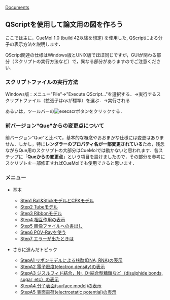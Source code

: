 [Documents](../../Documents)

## QScriptを使用して論文用の図を作ろう

ここでは主に，CueMol 1.0 (build 42以降を想定) を使用した, QScriptによる分子の表示方法を説明します．

QScript関連の仕様はWindows版とUNIX版でほぼ同じですが，GUIが関わる部分（スクリプトの実行方法など）で，異なる部分がありますのでご注意ください．

### スクリプトファイルの実行方法
Windows版
:   メニュー"File"->"Execute QScript..."を選択する．→実行するスクリプトファイル（拡張子はqsが標準）を選ぶ．→実行される<br />

あるいは，ツールバーの![execscr](../../assets/images/Documents/QScriptのチュートリアル/execscr.png)ボタンをクリックする．


### 前バージョン"Que"からの変更点について
前バージョン"Que"と比べて，基本的な概念やおおまかな仕様には変更はありません．しかし，特に**レンダラーのプロパティ名が一部変更されている**ため，残念ながらQue用のスクリプトの大部分はCueMolでは動かないと思われます．各ステップに「**Queからの変更点**」という項目を設けましたので，その部分を参考にスクリプトを一部修正すればCueMolでも使用できると思います．
### メニュー
* 基本
    * [Step1 Ball&StickモデルとCPKモデル](../../Documents/QScriptのチュートリアル/Step1)
    * [Step2 Tubeモデル](../../Documents/QScriptのチュートリアル/Step2)
    * [Step3 Ribbonモデル](../../Documents/QScriptのチュートリアル/Step3)
    * [Step4 相互作用の表示](../../Documents/QScriptのチュートリアル/Step4)
    * [Step5 画像ファイルへの書出し](../../Documents/QScriptのチュートリアル/Step5)
    * [Step6 POV-Rayを使う](../../Documents/QScriptのチュートリアル/Step6)
    * [Step7 エラーが出たときは](../../Documents/QScriptのチュートリアル/Step7)

* さらに進んだトピック 
    * [StepA1 リボンモデルによる核酸(DNA, RNA)の表示](../../Documents/QScriptのチュートリアル/StepA1)
    * [StepA2 電子密度(electron density)の表示](../../Documents/QScriptのチュートリアル/StepA2)
    * [StepA3 ジスルフィド結合，N-, O-結合型糖鎖など（disulphide bonds, sugar, etc）の表示](../../Documents/QScriptのチュートリアル/StepA3)
    * [StepA4 分子表面(surface model)の表示](../../Documents/QScriptのチュートリアル/StepA4)
    * [StepA5 表面電荷(electrostatic potential)の表示](../../Documents/QScriptのチュートリアル/StepA5)